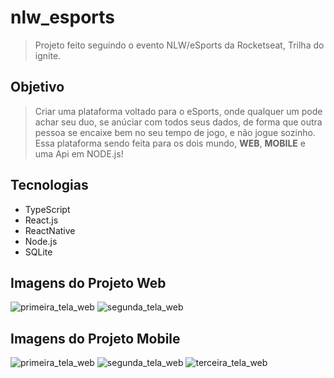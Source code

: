 # nlw_esports

> Projeto feito seguindo o evento NLW/eSports da Rocketseat, Trilha do ignite.

## Objetivo

> Criar uma plataforma voltado para o eSports, onde qualquer um pode achar seu duo, se anúciar com todos seus dados,
de forma que outra pessoa se encaixe bem no seu tempo de jogo, e não jogue sozinho. Essa plataforma sendo feita para os dois mundo, **WEB**, **MOBILE** e uma Api em NODE.js!

## Tecnologias 


- TypeScript
- React.js
- ReactNative
- Node.js
- SQLite

## Imagens do Projeto Web
![primeira_tela_web](https://github.com/JFmaia/nlw_esports/blob/main/pub/Telahome.png)
![segunda_tela_web](https://github.com/JFmaia/nlw_esports/blob/main/pub/tela%20de%20cadastro.png)

## Imagens do Projeto Mobile
![primeira_tela_web](https://github.com/JFmaia/nlw_esports/blob/main/pub/tela1.jpg)
![segunda_tela_web](https://github.com/JFmaia/nlw_esports/blob/main/pub/tela3.jpg)
![terceira_tela_web](https://github.com/JFmaia/nlw_esports/blob/main/pub/tela2.jpg)
